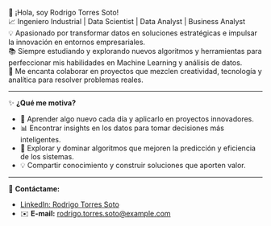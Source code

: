 👋 ¡Hola, soy Rodrigo Torres Soto!  
📈 Ingeniero Industrial | Data Scientist | Data Analyst | Business Analyst  
💡 Apasionado por transformar datos en soluciones estratégicas e impulsar la innovación en entornos empresariales.  
📚 Siempre estudiando y explorando nuevos algoritmos y herramientas para perfeccionar mis habilidades en Machine Learning y análisis de datos.  
🤝 Me encanta colaborar en proyectos que mezclen creatividad, tecnología y analítica para resolver problemas reales.

---

✨ **¿Qué me motiva?**  
- 🚀 Aprender algo nuevo cada día y aplicarlo en proyectos innovadores.  
- 📊 Encontrar insights en los datos para tomar decisiones más inteligentes.  
- 🤖 Explorar y dominar algoritmos que mejoren la predicción y eficiencia de los sistemas.  
- 💡 Compartir conocimiento y construir soluciones que aporten valor.

---

🔗 **Contáctame:**  
- [LinkedIn: Rodrigo Torres Soto](https://linkedin.com/in/rodrigo-josue-torres-soto-b336c4217)  
- ✉️ **E-mail:** rodrigo.torres.soto@example.com  
